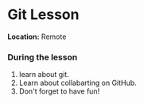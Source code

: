 # Git Lesson

**Location:** Remote

### During the lesson

1. learn about git.
2. Learn about collabarting on GitHub.
3. Don't forget to have fun!


